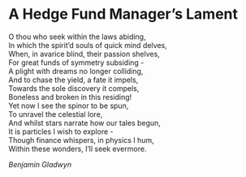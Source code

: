 # A Hedge Fund Manager’s Lament

O thou who seek within the laws abiding,<br>
In which the spirit’d souls of quick mind delves,<br>
When, in avarice blind, their passion shelves,<br>
For great funds of symmetry subsiding -<br>
A plight with dreams no longer colliding,<br>
And to chase the yield, a fate it impels,<br>
Towards the sole discovery it compels,<br>
Boneless and broken in this residing!<br>
Yet now I see the spinor to be spun,<br>
To unravel the celestial lore,<br>
And whilst stars narrate how our tales begun,<br>
It is particles I wish to explore -<br>
Though finance whispers, in physics I hum,<br>
Within these wonders, I’ll seek evermore.<br>

*Benjamin Gladwyn*